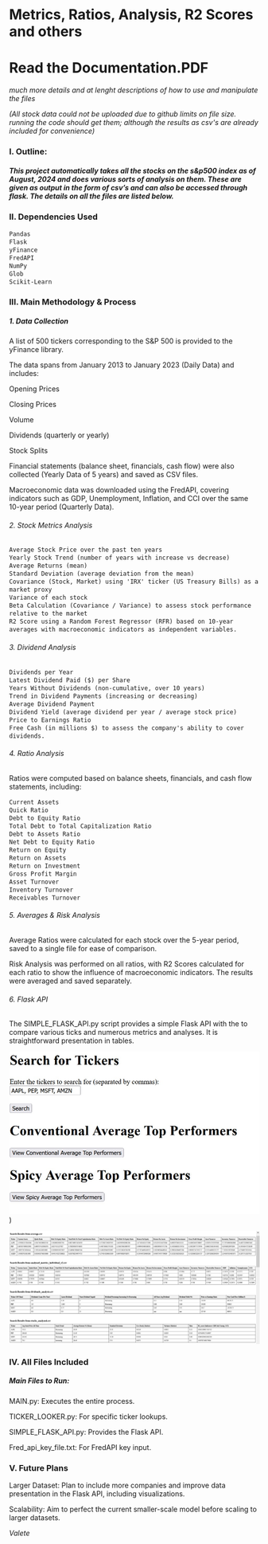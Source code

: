 # Metrics, Ratios, Analysis, R2 Scores and others
# Read the Documentation.PDF
_much more details and at lenght descriptions of how to use and manipulate the files_

_(All stock data could not be uploaded due to github limits on file size. running the code should get them; although the results as csv's are already included for convenience)_

### I. Outline:
##### This project automatically takes all the stocks on the s&p500 index as of August, 2024 and does various sorts of analysis on them. These are given as output in the form of csv’s and can also be accessed through flask. The details on all the files are listed below.
##### 

### II. Dependencies Used

    Pandas
    Flask
    yFinance
    FredAPI
    NumPy
    Glob
    Scikit-Learn

### III. Main Methodology & Process

##### 1. Data Collection

A list of 500 tickers corresponding to the S&P 500 is provided to the yFinance library.

The data spans from January 2013 to January 2023 (Daily Data) and includes:

Opening Prices

Closing Prices

Volume

Dividends (quarterly or yearly)

Stock Splits

Financial statements (balance sheet, financials, cash flow) were also collected (Yearly Data of 5 years) and saved as CSV files.

Macroeconomic data was downloaded using the FredAPI, covering indicators such as GDP, Unemployment, Inflation, and CCI over the same 10-year period (Quarterly Data).

###### 2. Stock Metrics Analysis

    Average Stock Price over the past ten years
    Yearly Stock Trend (number of years with increase vs decrease)
    Average Returns (mean)
    Standard Deviation (average deviation from the mean)
    Covariance (Stock, Market) using 'IRX' ticker (US Treasury Bills) as a market proxy
    Variance of each stock
    Beta Calculation (Covariance / Variance) to assess stock performance relative to the market
    R2 Score using a Random Forest Regressor (RFR) based on 10-year averages with macroeconomic indicators as independent variables.

###### 3. Dividend Analysis

    Dividends per Year
    Latest Dividend Paid ($) per Share
    Years Without Dividends (non-cumulative, over 10 years)
    Trend in Dividend Payments (increasing or decreasing)
    Average Dividend Payment
    Dividend Yield (average dividend per year / average stock price)
    Price to Earnings Ratio
    Free Cash (in millions $) to assess the company's ability to cover dividends.

###### 4. Ratio Analysis

Ratios were computed based on balance sheets, financials, and cash flow statements, including:

    Current Assets
    Quick Ratio
    Debt to Equity Ratio
    Total Debt to Total Capitalization Ratio
    Debt to Assets Ratio
    Net Debt to Equity Ratio
    Return on Equity
    Return on Assets
    Return on Investment
    Gross Profit Margin
    Asset Turnover
    Inventory Turnover
    Receivables Turnover

###### 5. Averages & Risk Analysis

Average Ratios were calculated for each stock over the 5-year period, saved to a single file for ease of comparison.

Risk Analysis was performed on all ratios, with R2 Scores calculated for each ratio to show the influence of macroeconomic indicators. The results were averaged and saved separately.

###### 6. Flask API

The SIMPLE_FLASK_API.py script provides a simple Flask API with the to compare various ticks and numerous metrics and analyses. It is straightforward presentation in tables.
    
![Flask1](https://github.com/I-Zaifa/SP500AnalyzedtoX/blob/main/Flask1.jpg))

![Flask2](https://github.com/I-Zaifa/SP500AnalyzedtoX/blob/main/Flask2.jpg)    

### IV. All Files Included
##### Main Files to Run:

MAIN.py: Executes the entire process.

TICKER_LOOKER.py: For specific ticker lookups.

SIMPLE_FLASK_API.py: Provides the Flask API.

Fred_api_key_file.txt: For FredAPI key input.

### V. Future Plans

Larger Dataset: Plan to include more companies and improve data presentation in the Flask API, including visualizations.

Scalability: Aim to perfect the current smaller-scale model before scaling to larger datasets.

_Valete_
